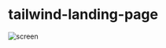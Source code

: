 # tailwind-landing-page

![screen](https://user-images.githubusercontent.com/123701593/218225450-300d1bf6-3820-43c0-ac99-29b05fbf4b9e.png)

